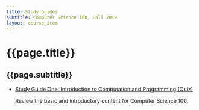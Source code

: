 ```yaml
---
title: Study Guides
subtitle: Computer Science 100, Fall 2019
layout: course_item
---
```


# {{page.title}}
## {{page.subtitle}}

<ul>

<li><a href="https://github.com/Allegheny-Computer-Science-100-F2019/cs100-F2019-sheets/releases/download/cs100F2019-sheets-12.0.0/cs100F2019_studyguide_quiz01.pdf">Study Guide One: Introduction to Computation and Programming (Quiz)</a> <p>Review the basic and introductory content for Computer Science 100.</p>

</ul>
